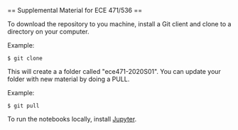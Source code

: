 == Supplemental Material for ECE 471/536 ==

To download the repository to you machine, install a Git client and clone to a directory on your computer. 

Example:
```
$ git clone 
```
This will create a a folder called "ece471-2020S01".  You can update your folder with new material by doing a PULL. 

Example:
```
$ git pull 
```

To run the notebooks locally, install [Jupyter](https://jupyter.org/install).
